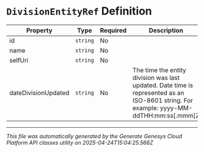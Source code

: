 # `DivisionEntityRef` Definition

| Property | Type | Required | Description |
|----------|------|----------|-------------|
| id | `string` | No |  |
| name | `string` | No |  |
| selfUri | `string` | No |  |
| dateDivisionUpdated | `string` | No | The time the entity division was last updated. Date time is represented as an ISO-8601 string. For example: yyyy-MM-ddTHH:mm:ss[.mmm]Z |

---

*This file was automatically generated by the Generate Genesys Cloud Platform API classes utility on 2025-04-24T15:04:25.566Z*